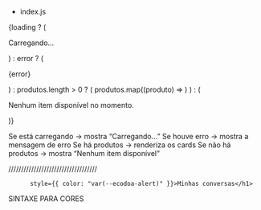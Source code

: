 * index.js

<main className="...">
  {loading ? (
    <p>Carregando...</p>
  ) : error ? (
    <p>{error}</p>
  ) : produtos.length > 0 ? (
    produtos.map((produto) => <CardProduto key={produto.id} produto={produto} />)
  ) : (
    <p>Nenhum item disponível no momento.</p>
  )}
</main>

Se está carregando → mostra “Carregando...”
Se houve erro → mostra a mensagem de erro
Se há produtos → renderiza os cards
Se não há produtos → mostra “Nenhum item disponível”

///////////////////////////////////

          style={{ color: "var(--ecodoa-alert)" }}>Minhas conversas</h1>
          
SINTAXE PARA CORES